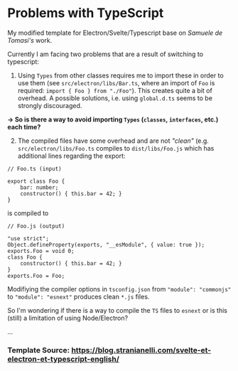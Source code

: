 # Problems with TypeScript #

My modified template for Electron/Svelte/Typescript base on *Samuele de Tomasi's* work. 

Currently I am facing two problems that are a result of switching to typescript:
1.  Using `Types` from other classes requires me to import these in order to use them (see `src/electron/libs/Bar.ts`, where an import of `Foo` is required: `import { Foo } from "./Foo"`). This creates quite a bit of overhead. A possible solutions, i.e. using `global.d.ts` seems to be strongly discouraged. 

**-> So is there a way to avoid importing `Types` (`classes`, `interfaces`, etc.) each time?**

2. The compiled files have some overhead and are not *"clean"* (e.g. `src/electron/libs/Foo.ts` compiles to `dist/libs/Foo.js` which has additional lines regarding the export:

```
// Foo.ts (input)

export class Foo {
    bar: number;
    constructor() { this.bar = 42; }
}
```

is compiled to

```
// Foo.js (output)

"use strict";
Object.defineProperty(exports, "__esModule", { value: true });
exports.Foo = void 0;
class Foo {
    constructor() { this.bar = 42; }
}
exports.Foo = Foo;
```

Modifiying the compiler options in `tsconfig.json` from `"module": "commonjs"` to `"module": "esnext"` produces clean `*.js` files.

So I'm wondering if there is a way to compile the `TS` files to `esnext` or is this (still) a limitation of using Node/Electron?

...

### Template Source: https://blog.stranianelli.com/svelte-et-electron-et-typescript-english/ 

